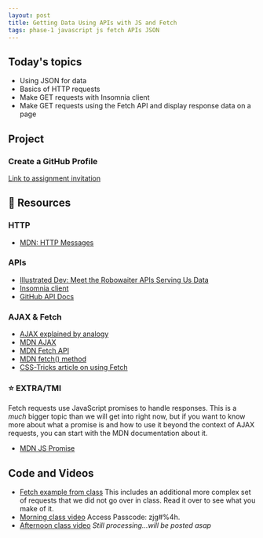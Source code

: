 ```yaml
---
layout: post
title: Getting Data Using APIs with JS and Fetch
tags: phase-1 javascript js fetch APIs JSON
---
```


## Today's topics

- Using JSON for data
- Basics of HTTP requests
- Make GET requests with Insomnia client
- Make GET requests using the Fetch API and display response data on a page

## Project

### Create a GitHub Profile

[Link to assignment invitation](https://classroom.github.com/a/Q6EARW2r)

## 🔖 Resources

### HTTP

- [MDN: HTTP Messages](https://developer.mozilla.org/en-US/docs/Web/HTTP/Messages )

### APIs
- [Illustrated Dev: Meet the Robowaiter APIs Serving Us Data](https://illustrated.dev/api)
- [Insomnia client](https://support.insomnia.rest/article/11-getting-started)
- [GitHub API Docs](https://developer.github.com/v3/)

### AJAX & Fetch

- [AJAX explained by analogy](https://blog.codeanalogies.com/2018/01/15/ajax-basics-explained-by-working-at-a-fast-food-restaurant/)
- [MDN AJAX](https://developer.mozilla.org/en-US/docs/Web/Guide/AJAX)
- [MDN Fetch API](https://developer.mozilla.org/en-US/docs/Web/API/Fetch_API)
- [MDN fetch() method](https://developer.mozilla.org/en-US/docs/Web/API/WindowOrWorkerGlobalScope/fetch)
- [CSS-Tricks article on using Fetch](https://css-tricks.com/using-fetch/)


### ⭐ EXTRA/TMI

Fetch requests use JavaScript promises to handle responses. This is a _much_ bigger topic than we will get into right now, but if you want to know more about what a promise is and how to use it beyond the context of AJAX requests, you can start with the MDN documentation about it.

- [MDN JS Promise](https://developer.mozilla.org/en-US/docs/Web/JavaScript/Reference/Global_Objects/Promise)


## Code and Videos

- [Fetch example from class](https://github.com/momentum-team-5/examples/tree/main/js-fetch) This includes an additional more complex set of requests that we did not go over in class. Read it over to see what you make of it.
- [Morning class video](https://us02web.zoom.us/rec/share/vep-FHfEm7ZqpAuli_yICZXxCIv_GN5Hn49gHLL4AadDzbeDsS94hVKY8MVSW4cF.EGUWgi_lxAIuZAj4) Access Passcode: zjg#%4h.
- [Afternoon class video]() _Still processing...will be posted asap_
